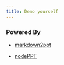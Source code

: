 ```yaml
---
title: Demo yourself
---
```



### Powered By

+ [markdown2ppt](https://github.com/iot-arch/markdown2ppt)

+ [nodePPT](https://github.com/ksky521/nodeppt)
